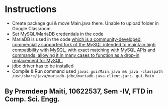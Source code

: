 
# Instructions
- Create package gui & move Main.java there. Unable to upload folder in Google Classroom.
- Set MySQL/MariaDB credentials in the code
- MariaDB is used in the code [which is a community-developed, commercially supported fork of the MySQL intended to maintain high compatibility with MySQL, with exact matching with MySQL APIs and commands, allowing it in many cases to function as a drop-in replacement for MySQL.](https://en.wikipedia.org/wiki/MariaDB)
- jdbc driver has to be installed
- Compile & Run command used
`javac gui/Main.java && java -classpath /usr/share/java/mariadb-jdbc/mariadb-java-client.jar:. gui.Main`

By Premdeep Maiti, 10622537, Sem -IV, FTD in Comp. Sci. Engg.
---